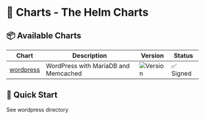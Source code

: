 # 🚀 Charts - The  Helm Charts

## 📦 Available Charts

| Chart | Description | Version | Status |
|-------|-------------|---------|--------|
| [wordpress](./charts/wordpress/) | WordPress with MariaDB and Memcached | ![Version](https://img.shields.io/badge/dynamic/yaml?url=https://raw.githubusercontent.com/slydlake/helm-charts/main/charts/wordpress/Chart.yaml&label=&query=version&prefix=v) | ✅ Signed |

## 🚀 Quick Start

See wordpress directory
